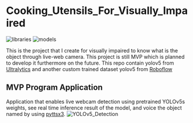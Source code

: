 # Cooking_Utensils_For_Visually_Impaired
![libraries](https://img.shields.io/badge/libraries-opencv-green)
![models](https://img.shields.io/badge/models-yolov5-yellow)

This is the project that I create for visually impaired to know what is the object through live-web camera. This project is still MVP which is planned to develop it furthermore on the future. This repo contain yolov5 from [Ultralytics](https://github.com/ultralytics/yolov5) and another custom trained dataset yolov5 from [Roboflow](https://app.roboflow.com/)

## MVP Program Application
Application that enables live webcam detection using pretrained YOLOv5s weights, see real time inference result of the model, and voice the object named by using [pyttsx3](https://pypi.org/project/pyttsx3/).
![YOLOv5_Detection](https://github.com/Sakolkrit/Cooking_Utensils_For_Visually_Impaired/assets/93993627/0a51d05f-0612-49ba-8958-ac4fe4dd92db)
